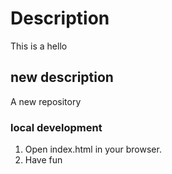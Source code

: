 # Description

This is a hello

## new description

A new repository

### local development 

1. Open index.html in your browser.
2. Have fun
